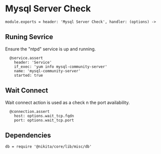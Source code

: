 
# Mysql Server Check

    module.exports = header: 'Mysql Server Check', handler: (options) ->

## Runing Sevrice

Ensure the "ntpd" service is up and running.

      @service.assert
        header: 'Service'
        if_exec: 'yum info mysql-community-server'
        name: 'mysql-community-server'
        started: true

## Wait Connect

Wait connect action is used as a check n the port availability.

      @connection.assert
        host: options.wait_tcp.fqdn
        port: options.wait_tcp.port

## Dependencies

    db = require '@nikita/core/lib/misc/db'
